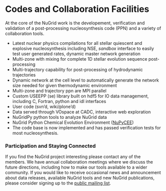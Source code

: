# Codes and Collaboration Facilities

At the core of the NuGrid work is the developement, verification and validation
of a post-processing nucleosynthesis code (PPN) and a variety of collaboration
tools.

* Latest nuclear physics compilations for all stellar quiescent and explosive
nucleosynthesis including NSE, _sandbox_ interface to easily test user
generated rates, dynamic master network generation
* Multi-zone with mixing for complete 1D stellar evolution sequence
post-processing
* Multi-trajectory capability for post-processing of hydrodynamic trajectories
* Dynamic network at the cell level to automatically generate the network size needed for given thermodynamic environment
* Multi-zone and trajectory ppn are MPI parallel
* Custom USEEPP (se) library built on hdf5 for IO data management, including C, Fortran, python and idl interfaces
* User code (svn’d, wiki/plone’d)
* Data served through VOspace at CADC, interactive web exploration
* NuGridPy python tools to analyze NuGrid data
* NuGrid Python Chemical Evolution Environment (<a href="http://nugrid.github.io/NuPyCEE/">NuPyCEE</a>)
* The code base is now implemented and has passed verification tests for most nucleosynthesis.

### Participation and Staying Connected

If you find the NuGrid project interesting please contact any of the members.
We have annual collaboration meetings where we discuss the future directions,
including how to make our tools available to a wider community. If you would
like to receive occasional news and announcement about data releases, available
NuGrid tools and new NuGrid publications, please consider signing up to the
[public mailing list](https://lists.uvic.ca/mailman/listinfo/nugrid).
